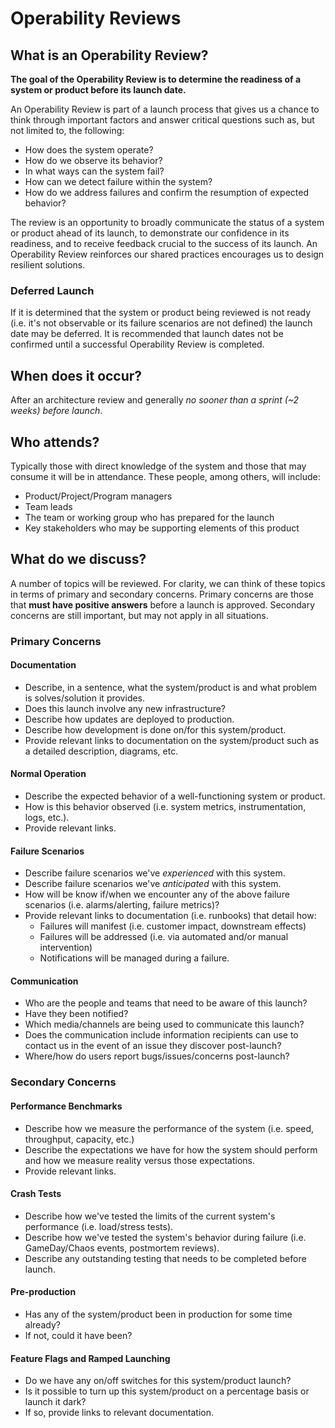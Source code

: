 # Operability Reviews

## What is an Operability Review?

**The goal of the Operability Review is to determine the readiness of a system
or product before its launch date.**

An Operability Review is part of a launch process that gives us a chance to
think through important factors and answer critical questions such as, but not
limited to, the following:

* How does the system operate?
* How do we observe its behavior?
* In what ways can the system fail?
* How can we detect failure within the system?
* How do we address failures and confirm the resumption of expected behavior?

The review is an opportunity to broadly communicate the status of a system or
product ahead of its launch, to demonstrate our confidence in its readiness,
and to receive feedback crucial to the success of its launch. An Operability
Review reinforces our shared practices encourages us to design resilient
solutions.

### Deferred Launch

If it is determined that the system or product being reviewed is not ready
(i.e. it's not observable or its failure scenarios are not defined) the launch
date may be deferred. It is recommended that launch dates not be confirmed
until a successful Operability Review is completed.

## When does it occur?

After an architecture review and generally _no sooner than a sprint (~2 weeks)
before launch_.

## Who attends?

Typically those with direct knowledge of the system and those that may consume
it will be in attendance. These people, among others, will include:

* Product/Project/Program managers
* Team leads
* The team or working group who has prepared for the launch
* Key stakeholders who may be supporting elements of this product

## What do we discuss?

A number of topics will be reviewed. For clarity, we can think of these
topics in terms of primary and secondary concerns. Primary concerns are those
that **must have positive answers** before a launch is approved. Secondary
concerns are still important, but may not apply in all situations.

### Primary Concerns

#### Documentation

* Describe, in a sentence, what the system/product is and what problem is
solves/solution it provides.
* Does this launch involve any new infrastructure? 
* Describe how updates are deployed to production.
* Describe how development is done on/for this system/product.
* Provide relevant links to documentation on the system/product such as a
detailed description, diagrams, etc.

#### Normal Operation

* Describe the expected behavior of a well-functioning system or product.
* How is this behavior observed (i.e. system metrics, instrumentation, logs,
etc.).
* Provide relevant links.

#### Failure Scenarios

* Describe failure scenarios we've _experienced_ with this system.
* Describe failure scenarios we've _anticipated_ with this system.
* How will be know if/when we encounter any of the above failure scenarios
(i.e. alarms/alerting, failure metrics)?
* Provide relevant links to documentation (i.e. runbooks) that detail how:
	* Failures will manifest (i.e. customer impact, downstream effects)
	* Failures will be addressed (i.e. via automated and/or manual intervention)
	* Notifications will be managed during a failure.

#### Communication

* Who are the people and teams that need to be aware of this launch?
* Have they been notified?
* Which media/channels are being used to communicate this launch?
* Does the communication include information recipients can use to contact
us in the event of an issue they discover post-launch?
* Where/how do users report bugs/issues/concerns post-launch?

### Secondary Concerns

#### Performance Benchmarks

* Describe how we measure the performance of the system (i.e. speed, throughput,
capacity, etc.)
* Describe the expectations we have for how the system should perform and how
we measure reality versus those expectations.
* Provide relevant links.

#### Crash Tests

* Describe how we've tested the limits of the current system's performance
(i.e. load/stress tests).
* Describe how we've tested the system's behavior during failure (i.e.
GameDay/Chaos events, postmortem reviews).
* Describe any outstanding testing that needs to be completed before launch.

#### Pre-production
* Has any of the system/product been in production for some time already?
* If not, could it have been?

#### Feature Flags and Ramped Launching

* Do we have any on/off switches for this system/product launch?
* Is it possible to turn up this system/product on a percentage basis or launch
it dark?
* If so, provide links to relevant documentation.



